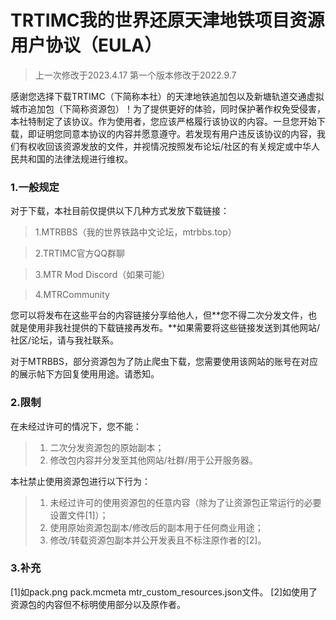 # TRTIMC我的世界还原天津地铁项目资源用户协议（EULA）
> 上一次修改于2023.4.17
第一个版本修改于2022.9.7

感谢您选择下载TRTIMC（下简称本社）的天津地铁追加包以及新塘轨道交通虚拟城市追加包（下简称资源包）！为了提供更好的体验，同时保护著作权免受侵害，本社特制定了该协议。作为使用者，您应该严格履行该协议的内容。一旦您开始下载，即证明您同意本协议的内容并愿意遵守。若发现有用户违反该协议的内容，我们有权收回该资源发放的文件，并视情况按照发布论坛/社区的有关规定或中华人民共和国的法律法规进行维权。
### 1.一般规定
对于下载，本社目前仅提供以下几种方式发放下载链接：
> 1.MTRBBS（我的世界铁路中文论坛，mtrbbs.top）

> 2.TRTIMC官方QQ群聊

> 3.MTR Mod Discord（如果可能）

> 4.MTRCommunity

您可以将发布在这些平台的内容链接分享给他人，但**您不得二次分发文件，也就是使用非我社提供的下载链接再发布。**如果需要将这些链接发送到其他网站/社区/论坛，请与我社联系。

对于MTRBBS，部分资源包为了防止爬虫下载，您需要使用该网站的账号在对应的展示帖下方回复使用用途。请悉知。

### 2.限制
在未经过许可的情况下，您不能：
> 1. 二次分发资源包的原始副本；
> 2. 修改包内容并分发至其他网站/社群/用于公开服务器。

本社禁止使用资源包进行以下行为：
> 1. 未经过许可的使用资源包的任意内容（除为了让资源包正常运行的必要设置文件[1]）；
> 2. 使用原始资源包副本/修改后的副本用于任何商业用途；
> 3. 修改/转载资源包副本并公开发表且不标注原作者的[2]。

### 3.补充
[1]如pack.png pack.mcmeta mtr_custom_resources.json文件。
[2]如使用了资源包的内容但不标明使用部分以及原作者。

